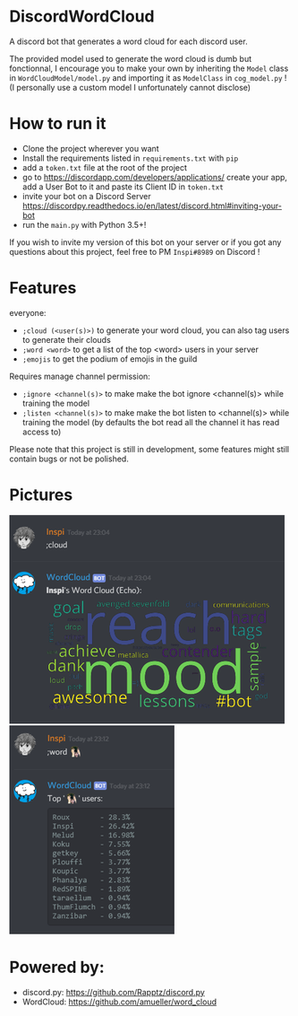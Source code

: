 # DiscordWordCloud
A discord bot that generates a word cloud for each discord user.

The provided model used to generate the word cloud is dumb but fonctionnal, 
I encourage you to make your own by inheriting the `Model` class in `WordCloudModel/model.py` and importing it as `ModelClass` in `cog_model.py` ! 
(I personally use a custom model I unfortunately cannot disclose)

# How to run it
- Clone the project wherever you want
- Install the requirements listed in `requirements.txt` with `pip`
- add a `token.txt` file at the root of the project
- go to https://discordapp.com/developers/applications/ create your app, add a User Bot to it and paste its Client ID in `token.txt`
- invite your bot on a Discord Server https://discordpy.readthedocs.io/en/latest/discord.html#inviting-your-bot
- run the `main.py` with Python 3.5+!

If you wish to invite my version of this bot on your server or if you got any questions about this project, feel free to PM `Inspi#8989` on Discord !

# Features
everyone:
- `;cloud (<user(s)>)` to generate your word cloud, you can also tag users to generate their clouds
- `;word <word>` to get a list of the top \<word> users in your server
- `;emojis` to get the podium of emojis in the guild

Requires manage channel permission:
- `;ignore <channel(s)>` to make make the bot ignore <channel(s)> while training the model
- `;listen <channel(s)>` to make make the bot listen to <channel(s)> while training the model 
(by defaults the bot read all the channel it has read access to)

Please note that this project is still in development, 
some features might still contain bugs or not be polished.

# Pictures

![sample image of a word cloud](https://github.com/Inspirateur/DiscordWordCloud/blob/master/screenshots/cloud_sample.png)
![sample image of a word top usage](https://github.com/Inspirateur/DiscordWordCloud/blob/master/screenshots/word_sample.png)

# Powered by:

- discord.py: https://github.com/Rapptz/discord.py
- WordCloud: https://github.com/amueller/word_cloud
